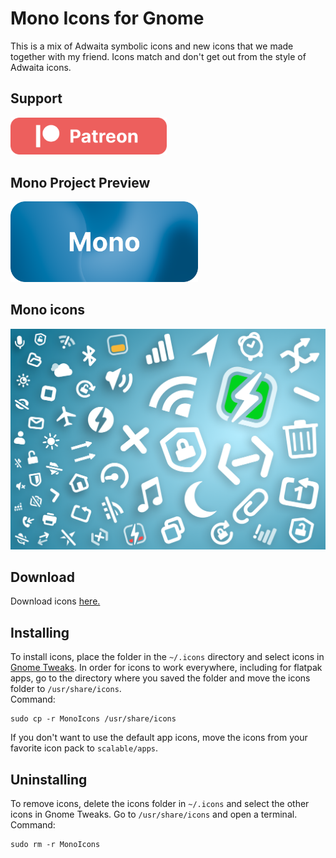 # Mono Icons for Gnome
This is a mix of Adwaita symbolic icons and new icons that we made together with my friend. Icons match and don't get out from the style of Adwaita icons.

## Support
<div>
    <a href="https://www.patreon.com/witalihirsch">
        <img src="images/patreon.png" width="250px" >
    </a>
</div>

## Mono Project Preview
<div>
    <a href="https://witalihirsch.github.io/websites/mono/">
        <img src="images/monoproject.png" width="300px" >
    </a>
</div> 

## Mono icons
<p align="center">
    <img alt="apps" src="images/iconpack.png">
</p>

## Download
Download icons [here.](https://github.com/witalihirsch/Mono-icon-theme/releases)

## Installing
To install icons, place the folder in the `~/.icons` directory and select icons in [Gnome Tweaks](https://gitlab.gnome.org/GNOME/gnome-tweaks). In order for icons to work everywhere, including for flatpak apps, go to the directory where you saved the folder and move the icons folder to `/usr/share/icons`.  
Command:  
```pwsh
sudo cp -r MonoIcons /usr/share/icons
```  
If you don't want to use the default app icons, move the icons from your favorite icon pack to `scalable/apps`.

## Uninstalling
To remove icons, delete the icons folder in `~/.icons` and select the other icons in Gnome Tweaks. Go to `/usr/share/icons` and open a terminal.  
Command:  
```pwsh
sudo rm -r MonoIcons
```